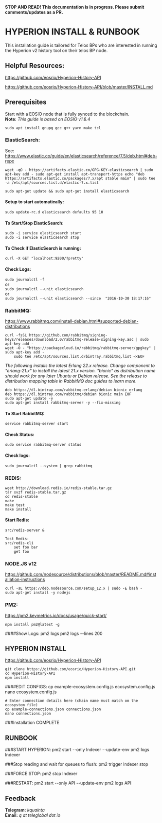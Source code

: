 **STOP AND READ!  This documentation is in progress.  Please submit comments/updates as a PR.**

# HYPERION INSTALL & RUNBOOK

This installation guide is tailored for Telos BPs who are interested in running the Hyperion v2 history tool on their telos BP node. 

## Helpful Resources:  
<https://github.com/eosrio/Hyperion-History-API>  

<https://github.com/eosrio/Hyperion-History-API/blob/master/INSTALL.md>


## Prerequisites
Start with a EOSIO node that is fully synced to the blockchain.  
**Note:** *This guide is based on EOSIO v1.8.4*

``sudo apt install gnupg gcc g++ yarn make tcl``

### ElasticSearch:
See: <https://www.elastic.co/guide/en/elasticsearch/reference/7.5/deb.html#deb-repo>  

``wget -qO - https://artifacts.elastic.co/GPG-KEY-elasticsearch | sudo apt-key add -
sudo apt-get install apt-transport-https
echo "deb https://artifacts.elastic.co/packages/7.x/apt stable main" | sudo tee -a /etc/apt/sources.list.d/elastic-7.x.list``  

``sudo apt-get update && sudo apt-get install elasticsearch``
	
#### Setup to start automatically:  
``sudo update-rc.d elasticsearch defaults 95 10``
	
#### To Start/Stop ElasticSearch:  
``sudo -i service elasticsearch start``  
``sudo -i service elasticsearch stop``
	
#### To Check if ElasticSearch is running:  
``curl -X GET "localhost:9200/?pretty"``
	
#### Check Logs:  
``sudo journalctl -f``  
or  
``sudo journalctl --unit elasticsearch``  
or  
``sudo journalctl --unit elasticsearch --since  "2016-10-30 18:17:16"``
	
### RabbitMQ:
<https://www.rabbitmq.com/install-debian.html#supported-debian-distributions>  

	curl -fsSL https://github.com/rabbitmq/signing-keys/releases/download/2.0/rabbitmq-release-signing-key.asc | sudo apt-key add -
	wget -O - "https://packagecloud.io/rabbitmq/rabbitmq-server/gpgkey" | sudo apt-key add -
		sudo tee /etc/apt/sources.list.d/bintray.rabbitmq.list <<EOF 
	
*The following installs the latest Erlang 22.x release.  Change component to "erlang-21.x" to install the latest 21.x version. "bionic" as distribution name should work for any later Ubuntu or Debian release.  See the release to distribution mapping table in RabbitMQ doc guides to learn more.*  

	deb https://dl.bintray.com/rabbitmq-erlang/debian bionic erlang  
	deb https://dl.bintray.com/rabbitmq/debian bionic main EOF  
	sudo apt-get update -y  
	sudo apt-get install rabbitmq-server -y --fix-missing 
	
#### To Start RabbitMQ:  
``service rabbitmq-server start``
	
#### Check Status:
``sudo service rabbitmq-server status``
	
#### Check logs:
``sudo journalctl --system | grep rabbitmq``
	
### REDIS:

	wget http://download.redis.io/redis-stable.tar.gz
	tar xvzf redis-stable.tar.gz
	cd redis-stable
	make
	make test
	make install
	
#### Start Redis:
``src/redis-server &``
	
	Test Redis:
	src/redis-cli
		set foo bar
		get foo

### NODE.JS v12
<https://github.com/nodesource/distributions/blob/master/README.md#installation-instructions>
	
	curl -sL https://deb.nodesource.com/setup_12.x | sudo -E bash -
	sudo apt-get install -y nodejs
	
	
### PM2:
<https://pm2.keymetrics.io/docs/usage/quick-start/>
	
``npm install pm2@latest -g``

####Show Logs:
	pm2 logs
	pm2 logs --lines 200


## HYPERION INSTALL
<https://github.com/eosrio/Hyperion-History-API>
	
	git clone https://github.com/eosrio/Hyperion-History-API.git
	cd Hyperion-History-API
	npm install

####EDIT CONFIGS:
	cp example-ecosystem.config.js ecosystem.config.js
	nano ecosystem.config.js

	# Enter connection details here (chain name must match on the ecosystem file)
	cp example-connections.json connections.json
	nano connections.json

###Installation COMPLETE

## RUNBOOK

###START HYPERION:
	pm2 start --only Indexer --update-env
	pm2 logs Indexer

###Stop reading and wait for queues to flush:
	pm2 trigger Indexer stop

###FORCE STOP:
	pm2 stop Indexer

###RESTART:
	pm2 start --only API --update-env
	pm2 logs API

## Feedback
**Telegram:** *kquainta*  
**Email:** *q at teleglobal dot io*

